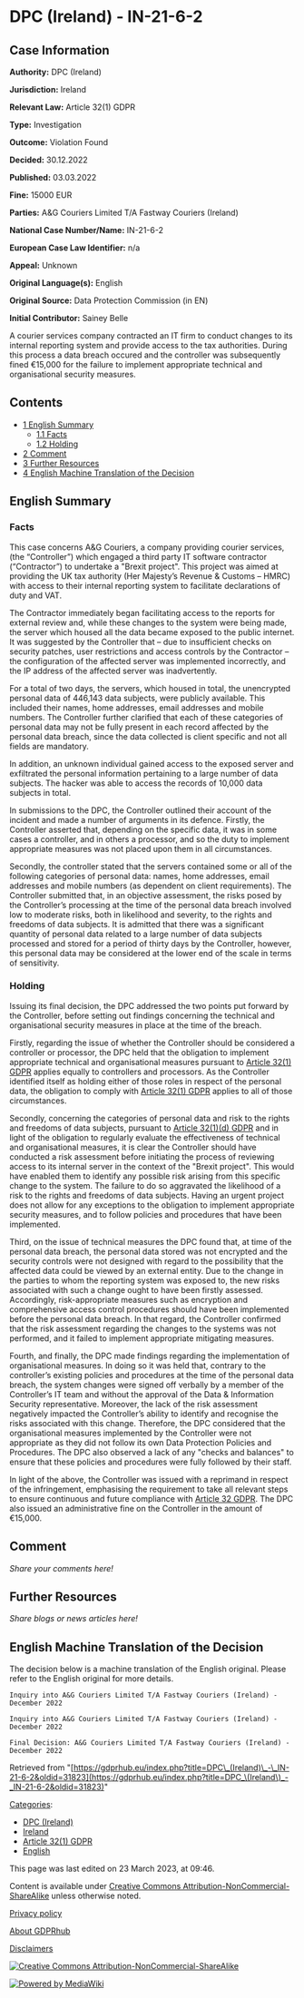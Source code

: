 # DPC (Ireland) - IN-21-6-2

## Case Information

**Authority:** DPC (Ireland)

**Jurisdiction:** Ireland

**Relevant Law:** Article 32(1) GDPR

**Type:** Investigation

**Outcome:** Violation Found

**Decided:** 30.12.2022

**Published:** 03.03.2022

**Fine:** 15000 EUR

**Parties:** A&G Couriers Limited T/A Fastway Couriers (Ireland)

**National Case Number/Name:** IN-21-6-2

**European Case Law Identifier:** n/a

**Appeal:** Unknown

**Original Language(s):** English

**Original Source:** Data Protection Commission (in EN)

**Initial Contributor:** Sainey Belle

A courier services company contracted an IT firm to conduct changes to its internal reporting system and provide access to the tax authorities. During this process a data breach occured and the controller was subsequently fined €15,000 for the failure to implement appropriate technical and organisational security measures.

## Contents

*   [1 English Summary](#English_Summary)
    *   [1.1 Facts](#Facts)
    *   [1.2 Holding](#Holding)
*   [2 Comment](#Comment)
*   [3 Further Resources](#Further_Resources)
*   [4 English Machine Translation of the Decision](#English_Machine_Translation_of_the_Decision)

## English Summary

### Facts

This case concerns A&G Couriers, a company providing courier services, (the “Controller”) which engaged a third party IT software contractor (“Contractor”) to undertake a "Brexit project". This project was aimed at providing the UK tax authority (Her Majesty’s Revenue & Customs – HMRC) with access to their internal reporting system to facilitate declarations of duty and VAT.

The Contractor immediately began facilitating access to the reports for external review and, while these changes to the system were being made, the server which housed all the data became exposed to the public internet. It was suggested by the Controller that – due to insufficient checks on security patches, user restrictions and access controls by the Contractor – the configuration of the affected server was implemented incorrectly, and the IP address of the affected server was inadvertently.

For a total of two days, the servers, which housed in total, the unencrypted personal data of 446,143 data subjects, were publicly available. This included their names, home addresses, email addresses and mobile numbers. The Controller further clarified that each of these categories of personal data may not be fully present in each record affected by the personal data breach, since the data collected is client specific and not all fields are mandatory.

In addition, an unknown individual gained access to the exposed server and exfiltrated the personal information pertaining to a large number of data subjects. The hacker was able to access the records of 10,000 data subjects in total.

In submissions to the DPC, the Controller outlined their account of the incident and made a number of arguments in its defence. Firstly, the Controller asserted that, depending on the specific data, it was in some cases a controller, and in others a processor, and so the duty to implement appropriate measures was not placed upon them in all circumstances.

Secondly, the controller stated that the servers contained some or all of the following categories of personal data: names, home addresses, email addresses and mobile numbers (as dependent on client requirements). The Controller submitted that, in an objective assessment, the risks posed by the Controller’s processing at the time of the personal data breach involved low to moderate risks, both in likelihood and severity, to the rights and freedoms of data subjects. It is admitted that there was a significant quantity of personal data related to a large number of data subjects processed and stored for a period of thirty days by the Controller, however, this personal data may be considered at the lower end of the scale in terms of sensitivity.

### Holding

Issuing its final decision, the DPC addressed the two points put forward by the Controller, before setting out findings concerning the technical and organisational security measures in place at the time of the breach.

Firstly, regarding the issue of whether the Controller should be considered a controller or processor, the DPC held that the obligation to implement appropriate technical and organisational measures pursuant to [Article 32(1) GDPR](/index.php?title=Article_32_GDPR#1 "Article 32 GDPR") applies equally to controllers and processors. As the Controller identified itself as holding either of those roles in respect of the personal data, the obligation to comply with [Article 32(1) GDPR](/index.php?title=Article_32_GDPR "Article 32 GDPR") applies to all of those circumstances.

Secondly, concerning the categories of personal data and risk to the rights and freedoms of data subjects, pursuant to [Article 32(1)(d) GDPR](/index.php?title=Article_32_GDPR "Article 32 GDPR") and in light of the obligation to regularly evaluate the effectiveness of technical and organisational measures, it is clear the Controller should have conducted a risk assessment before initiating the process of reviewing access to its internal server in the context of the "Brexit project". This would have enabled them to identify any possible risk arising from this specific change to the system. The failure to do so aggravated the likelihood of a risk to the rights and freedoms of data subjects. Having an urgent project does not allow for any exceptions to the obligation to implement appropriate security measures, and to follow policies and procedures that have been implemented.

Third, on the issue of technical measures the DPC found that, at time of the personal data breach, the personal data stored was not encrypted and the security controls were not designed with regard to the possibility that the affected data could be viewed by an external entity. Due to the change in the parties to whom the reporting system was exposed to, the new risks associated with such a change ought to have been firstly assessed. Accordingly, risk-appropriate measures such as encryption and comprehensive access control procedures should have been implemented before the personal data breach. In that regard, the Controller confirmed that the risk assessment regarding the changes to the systems was not performed, and it failed to implement appropriate mitigating measures.

Fourth, and finally, the DPC made findings regarding the implementation of organisational measures. In doing so it was held that, contrary to the controller’s existing policies and procedures at the time of the personal data breach, the system changes were signed off verbally by a member of the Controller’s IT team and without the approval of the Data & Information Security representative. Moreover, the lack of the risk assessment negatively impacted the Controller’s ability to identify and recognise the risks associated with this change. Therefore, the DPC considered that the organisational measures implemented by the Controller were not appropriate as they did not follow its own Data Protection Policies and Procedures. The DPC also observed a lack of any "checks and balances" to ensure that these policies and procedures were fully followed by their staff.

In light of the above, the Controller was issued with a reprimand in respect of the infringement, emphasising the requirement to take all relevant steps to ensure continuous and future compliance with [Article 32 GDPR](/index.php?title=Article_32_GDPR "Article 32 GDPR"). The DPC also issued an administrative fine on the Controller in the amount of €15,000.

## Comment

_Share your comments here!_

## Further Resources

_Share blogs or news articles here!_

## English Machine Translation of the Decision

The decision below is a machine translation of the English original. Please refer to the English original for more details.

```
Inquiry into A&G Couriers Limited T/A Fastway Couriers (Ireland) - December 2022

Inquiry into A&G Couriers Limited T/A Fastway Couriers (Ireland) - December 2022

Final Decision: A&G Couriers Limited T/A Fastway Couriers (Ireland) - December 2022

```

Retrieved from "[https://gdprhub.eu/index.php?title=DPC\_(Ireland)\_-\_IN-21-6-2&oldid=31823](https://gdprhub.eu/index.php?title=DPC_\(Ireland\)_-_IN-21-6-2&oldid=31823)"

[Categories](/index.php?title=Special:Categories "Special:Categories"):

*   [DPC (Ireland)](/index.php?title=Category:DPC_\(Ireland\) "Category:DPC (Ireland)")
*   [Ireland](/index.php?title=Category:Ireland "Category:Ireland")
*   [Article 32(1) GDPR](/index.php?title=Category:Article_32\(1\)_GDPR "Category:Article 32(1) GDPR")
*   [English](/index.php?title=Category:English "Category:English")

This page was last edited on 23 March 2023, at 09:46.

Content is available under [Creative Commons Attribution-NonCommercial-ShareAlike](https://creativecommons.org/licenses/by-nc-sa/4.0/) unless otherwise noted.

[Privacy policy](/index.php?title=GDPRhub:Privacy_policy)

[About GDPRhub](/index.php?title=GDPRhub:About)

[Disclaimers](/index.php?title=GDPRhub:General_disclaimer)

[![Creative Commons Attribution-NonCommercial-ShareAlike](/resources/assets/licenses/cc-by-nc-sa.png)](https://creativecommons.org/licenses/by-nc-sa/4.0/)

[![Powered by MediaWiki](/resources/assets/poweredby_mediawiki_88x31.png)](https://www.mediawiki.org/)